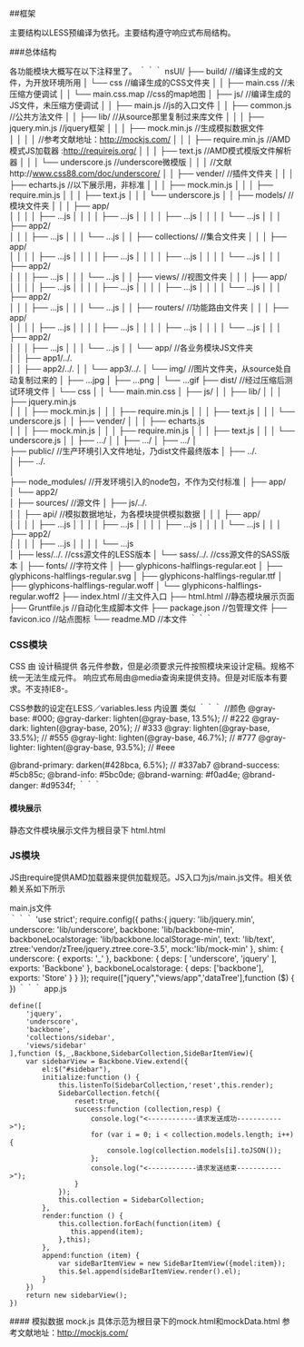 ##框架

主要结构以LESS预编译为依托。主要结构遵守响应式布局结构。

###总体结构

各功能模块大概写在以下注释里了。
｀｀｀
nsUI/
├── build/                            //编译生成的文件，为开放环境所用
│   └── css                           //编译生成的CSS文件夹
│   │   ├── main.css                  //未压缩方便调试
│   │   └── main.css.map              //css的map地图
│   ├── js/                           //编译生成的JS文件，未压缩方便调试
│   │   ├── main.js                   //js的入口文件
│   │   ├── common.js                 //公共方法文件
│   │   ├── lib/                      //从source那里复制过来库文件
│   │   │    ├── jquery.min.js        //jquery框架
│   │   │    ├── mock.min.js          //生成模拟数据文件  
│   │   │    │                        //参考文献地址：http://mockjs.com/
│   │   │    ├── require.min.js       //AMD模式JS加载器 :http://requirejs.org/
│   │   │    ├── text.js              //AMD模式模版文件解析器
│   │   │    └── underscore.js        //underscore微模版 
│   │   │                             //文献http://www.css88.com/doc/underscore/
│   │   ├── vender/                   //插件文件夹
│   │   │    ├── echarts.js           //以下展示用，非标准
│   │   │    ├── mock.min.js
│   │   │    ├── require.min.js
│   │   │    ├── text.js
│   │   │    └── underscore.js
│   │   ├── models/                    //模块文件夹
│   │   │    ├── app/      
│   │   │    │    ├── ...js
│   │   │    │    ├── ...js
│   │   │    │    ├── ...js
│   │   │    │    └── ...js
│   │   │    ├── app2/      
│   │   │         ├── ...js
│   │   │         └── ...js
│   │   ├── collections/               //集合文件夹
│   │   │    ├── app/      
│   │   │    │    ├── ...js
│   │   │    │    ├── ...js
│   │   │    │    ├── ...js
│   │   │    │    └── ...js
│   │   │    ├── app2/      
│   │   │         ├── ...js
│   │   │         └── ...js
│   │   ├── views/                     //视图文件夹
│   │   │    ├── app/      
│   │   │    │    ├── ...js
│   │   │    │    ├── ...js
│   │   │    │    ├── ...js
│   │   │    │    └── ...js
│   │   │    ├── app2/      
│   │   │         ├── ...js
│   │   │         └── ...js
│   │   ├── routers/                   //功能路由文件夹
│   │   │    ├── app/      
│   │   │    │    ├── ...js
│   │   │    │    ├── ...js
│   │   │    │    ├── ...js
│   │   │    │    └── ...js
│   │   │    ├── app2/      
│   │   │         ├── ...js
│   │   │         └── ...js
│   │   └── app/                       //各业务模块JS文件夹              
│   │        ├── app1/../.      
│   │        ├── app2/../. 
│   │        └── app3/../. 
│   └── img/                           //图片文件夹，从source处自动复制过来的
│        ├── ...jpg
│        ├── ...png
│        └── ...gif 
├── dist/                              //经过压缩后测试环境文件
│   └── css
│   │   └── main.min.css
│   ├── js/
│   │   ├── lib/
│   │   │    ├── jquery.min.js        
│   │   │    ├── mock.min.js
│   │   │    ├── require.min.js
│   │   │    ├── text.js
│   │   │    └── underscore.js
│   │   ├── vender/
│   │   │    ├── echarts.js        
│   │   │    ├── mock.min.js
│   │   │    ├── require.min.js
│   │   │    ├── text.js
│   │   │    └── underscore.js
│   │   ├── .../
│   │   ├── .../
│   ├── .../
│   
├── public/                              //生产环境引入文件地址，乃dist文件最终版本
│    ├── ../.      
│    ├── ../.     
│  
├── node_modules/                        //开发环境引入的node包，不作为交付标准
│    ├── app/      
│    └── app2/     
│ 
├── sources/                                //源文件
│    ├── js/../.  
│    │    ├── api/                          //模拟数据地址，为各模块提供模拟数据
│    │    │    ├── app/      
│    │    │    │    ├── ...js
│    │    │    │    ├── ...js
│    │    │    │    ├── ...js
│    │    │    │    └── ...js
│    │    │    ├── app2/      
│    │    │    │    ├── ...js
│    │    │    │    └── ...js    
│    ├── less/../.                           //css源文件的LESS版本
│    └── sass/../.                           //css源文件的SASS版本
│
├── fonts/                                   //字符文件
│   ├── glyphicons-halflings-regular.eot
│   ├── glyphicons-halflings-regular.svg
│   ├── glyphicons-halflings-regular.ttf
│   ├── glyphicons-halflings-regular.woff
│   └── glyphicons-halflings-regular.woff2
├── index.html                                //主文件入口
├── html.html                                 //静态模块展示页面
├── Gruntfile.js                              //自动化生成脚本文件
├── package.json                              //包管理文件
├── favicon.ico                               //站点图标
└── readme.MD                                 //本文件
｀｀｀

### CSS模块

CSS 由 设计稿提供 各元件参数，但是必须要求元件按照模块来设计定稿。规格不统一无法生成元件。
响应式布局由@media查询来提供支持。但是对IE版本有要求。不支持IE8-。

CSS参数的设定在LESS／variables.less 内设置
类似
｀｀｀
//颜色
@gray-base:                 #000;
@gray-darker:               lighten(@gray-base, 13.5%); // #222
@gray-dark:                 lighten(@gray-base, 20%);   // #333
@gray:                      lighten(@gray-base, 33.5%); // #555
@gray-light:                lighten(@gray-base, 46.7%); // #777
@gray-lighter:              lighten(@gray-base, 93.5%); // #eee

@brand-primary:             darken(#428bca, 6.5%); // #337ab7
@brand-success:             #5cb85c;
@brand-info:                #5bc0de;
@brand-warning:             #f0ad4e;
@brand-danger:              #d9534f;
｀｀｀
#### 模块展示
静态文件模块展示文件为根目录下 html.html

### JS模块

JS由require提供AMD加载器来提供加载规范。JS入口为js/main.js文件。相关依赖关系如下所示

main.js文件  
｀｀｀
'use strict';
require.config({
    paths:{
        jquery: 'lib/jquery.min',
        underscore: 'lib/underscore',
        backbone: 'lib/backbone-min',
        backboneLocalstorage: 'lib/backbone.localStorage-min',
        text: 'lib/text',
        ztree:'vendor/zTree/jquery.ztree.core-3.5',
        mock:'lib/mock-min'
    },
    shim: {
        underscore: {
            exports: '_'
        },
        backbone: {
            deps: [
                'underscore',
                'jquery'
            ],
            exports: 'Backbone'
        },
        backboneLocalstorage: {
            deps: ['backbone'],
            exports: 'Store'
        }
    }
});
require(["jquery","views/app",'dataTree'],function ($) {
})
｀｀｀
app.js
```
define([
    'jquery',
    'underscore',
    'backbone',
    'collections/sidebar',
    'views/sidebar'
],function ($,_,Backbone,SidebarCollection,SideBarItemView){
    var sidebarView = Backbone.View.extend({
        el:$("#sidebar"),
        initialize:function () {
            this.listenTo(SidebarCollection,'reset',this.render);
            SidebarCollection.fetch({
                reset:true,
                success:function (collection,resp) {
                    console.log("<------------请求发送成功----------->");
                    for (var i = 0; i < collection.models.length; i++) {
                        console.log(collection.models[i].toJSON());
                    };
                    console.log("<------------请求发送结束----------->");
                }
            });
            this.collection = SidebarCollection;
        },
        render:function () {
            this.collection.forEach(function(item) {
               this.append(item);
            },this);
        },
        append:function (item) {
            var sideBarItemView = new SideBarItemView({model:item});
            this.$el.append(sideBarItemView.render().el);
        }
    })
    return new sidebarView();
})
```

#### 模拟数据 mock.js
具体示范为根目录下的mock.html和mockData.html
参考文献地址：http://mockjs.com/